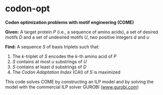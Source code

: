 # codon-opt

**Codon optimization problems with motif engineering (COME)**

**Given:**
A target protein *P* (i.e., a sequence of amino acids), a set of desired motifs *D* and a set of undesired motifs *U*,
two positive integers *d* and *u*

**Find:** A sequence *S* of basis triplets such that:
1. The *k*-triplet of *S* encodes the *k*-th amino acid of *P*
2. *S* contains at most *u* substrings of *U*
3. *S* contains at least *d* substrings of *D*
4. The *Codon Adaptation Index* (CAI) of *S* is maximized

This code solves COME by constructing an ILP model 
and by solving the model 
with the commercial ILP solver GUROBI (www.gurobi.com)

